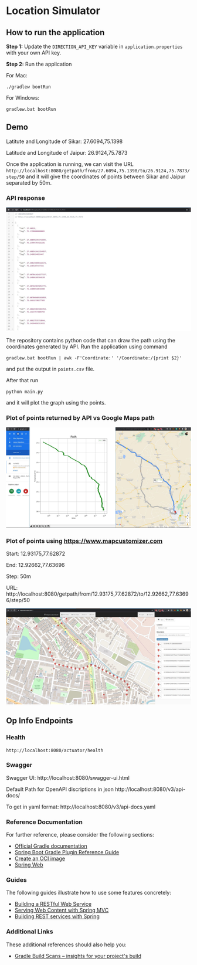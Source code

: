 # Location Simulator


## How to run the application
**Step 1:** Update the ```DIRECTION_API_KEY``` variable in ```application.properties``` with your own API key.

**Step 2:** Run the application

For Mac:
```
./gradlew bootRun
```
For Windows:
```
gradlew.bat bootRun
```

## Demo
Latitute and Longitude of Sikar: 27.6094,75.1398

Latitude and Longitude of Jaipur: 26.9124,75.7873

Once the application is running, we can visit the URL ```http://localhost:8080/getpath/from/27.6094,75.1398/to/26.9124,75.7873/step/50``` and it will give the coordinates of points between Sikar and Jaipur separated by 50m.

### API response
![alt text](https://github.com/Akash01010/location-simulator/blob/master/api_response.JPG?raw=true)

The repository contains python code that can draw the path using the coordinates generated by API.
Run the application using command
```
gradlew.bat bootRun | awk -F'Coordinate:' '/Coordinate:/{print $2}'
```

and put the output in ```points.csv``` file.

After that run
```
python main.py
```
and it will plot the graph using the points.


### Plot of points returned by API vs Google Maps path
![alt text](https://github.com/Akash01010/location-simulator/blob/master/sikar_to_jaipur.JPG?raw=true)

### Plot of points using https://www.mapcustomizer.com
Start: 12.93175,77.62872

End: 12.92662,77.63696  

Step: 50m

URL: http://localhost:8080/getpath/from/12.93175,77.62872/to/12.92662,77.63696/step/50

![alt text](https://github.com/Akash01010/location-simulator/blob/master/a_to_b.JPG?raw=true)

## Op Info Endpoints

### Health
```
http://localhost:8080/actuator/health
```

### Swagger
Swagger UI: http://localhost:8080/swagger-ui.html

Default Path for OpenAPI discriptions in json http://localhost:8080/v3/api-docs/

To get in yaml format: http://localhost:8080/v3/api-docs.yaml


### Reference Documentation
For further reference, please consider the following sections:

* [Official Gradle documentation](https://docs.gradle.org)
* [Spring Boot Gradle Plugin Reference Guide](https://docs.spring.io/spring-boot/docs/2.5.4/gradle-plugin/reference/html/)
* [Create an OCI image](https://docs.spring.io/spring-boot/docs/2.5.4/gradle-plugin/reference/html/#build-image)
* [Spring Web](https://docs.spring.io/spring-boot/docs/2.5.4/reference/htmlsingle/#boot-features-developing-web-applications)

### Guides
The following guides illustrate how to use some features concretely:

* [Building a RESTful Web Service](https://spring.io/guides/gs/rest-service/)
* [Serving Web Content with Spring MVC](https://spring.io/guides/gs/serving-web-content/)
* [Building REST services with Spring](https://spring.io/guides/tutorials/bookmarks/)

### Additional Links
These additional references should also help you:

* [Gradle Build Scans – insights for your project's build](https://scans.gradle.com#gradle)

